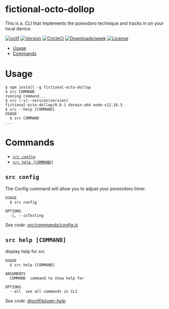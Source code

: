 fictional-octo-dollop
=====================

This is a. CLI that implements the pomodoro technique and tracks in on your local device.

[![oclif](https://img.shields.io/badge/cli-oclif-brightgreen.svg)](https://oclif.io)
[![Version](https://img.shields.io/npm/v/fictional-octo-dollop.svg)](https://npmjs.org/package/fictional-octo-dollop)
[![CircleCI](https://circleci.com/gh/websites/fictional-octo-dollop/tree/master.svg?style=shield)](https://circleci.com/gh/websites/fictional-octo-dollop/tree/master)
[![Downloads/week](https://img.shields.io/npm/dw/fictional-octo-dollop.svg)](https://npmjs.org/package/fictional-octo-dollop)
[![License](https://img.shields.io/npm/l/fictional-octo-dollop.svg)](https://github.com/websites/fictional-octo-dollop/blob/master/package.json)

<!-- toc -->
* [Usage](#usage)
* [Commands](#commands)
<!-- tocstop -->
# Usage
<!-- usage -->
```sh-session
$ npm install -g fictional-octo-dollop
$ src COMMAND
running command...
$ src (-v|--version|version)
fictional-octo-dollop/0.0.1 darwin-x64 node-v12.16.3
$ src --help [COMMAND]
USAGE
  $ src COMMAND
...
```
<!-- usagestop -->
# Commands
<!-- commands -->
* [`src config`](#src-config)
* [`src help [COMMAND]`](#src-help-command)

## `src config`

The Config command will allow you to adjust your pomordoro timer.

```
USAGE
  $ src config

OPTIONS
  -i, --isTesting
```

_See code: [src/commands/config.js](https://github.com/websites/fictional-octo-dollop/blob/v0.0.1/src/commands/config.js)_

## `src help [COMMAND]`

display help for src

```
USAGE
  $ src help [COMMAND]

ARGUMENTS
  COMMAND  command to show help for

OPTIONS
  --all  see all commands in CLI
```

_See code: [@oclif/plugin-help](https://github.com/oclif/plugin-help/blob/v3.2.2/src/commands/help.ts)_
<!-- commandsstop -->
